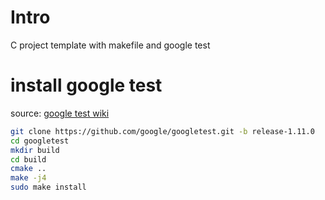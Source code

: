 # Intro

C project template with makefile and google test

# install google test

source: [google test wiki](https://github.com/google/googletest/blob/main/googletest/README.md#build-with-cmake)

```bash
git clone https://github.com/google/googletest.git -b release-1.11.0
cd googletest
mkdir build
cd build
cmake ..
make -j4
sudo make install
```
